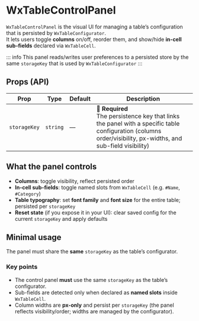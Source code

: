 # WxTableControlPanel

`WxTableControlPanel` is the visual UI for managing a table’s configuration that is persisted by `WxTableConfigurator`.  
It lets users toggle **columns** on/off, reorder them, and show/hide **in-cell sub-fields** declared via `WxTableCell`.

::: info
This panel reads/writes user preferences to a persisted store by the same `storageKey` that is used by `WxTableConfigurator`
:::

## Props (API)

| Prop | Type | Default | Description                                                                                                                                                                                        |
|---|---|---|----------------------------------------------------------------------------------------------------------------------------------------------------------------------------------------------------|
| `storageKey` | `string` | — | 🔴**<span class="req-required"> Required</span>**<br> The persistence key that links the panel with a specific table configuration (columns order/visibility, px-widths, and sub-field visibility) |


## What the panel controls

- **Columns**: toggle visibility, reflect persisted order
- **In-cell sub-fields**: toggle named slots from `WxTableCell` (e.g. `#Name`, `#Category`)
- **Table typography**: set **font family** and **font size** for the entire table; persisted per `storageKey`
- **Reset state** (if you expose it in your UI): clear saved config for the current `storageKey` and apply defaults


## Minimal usage

The panel must share the **same** `storageKey` as the table’s configurator.

<CodeToggle showText="Show full example" hideText="Hide full example">
  <template #short>

```vue
<!-- Sidebar panel controlling the table identified by storageKey -->
<!-- [!code ++] -->
<WxTableControlPanel :storage-key="storageKey" />
```

  </template>
  <template #full>

```vue

<script setup lang="ts">
  import {ref} from 'vue'

  //[!code highlight]
  import {
    //[!code highlight]
    WxTableConfigurator,
    //[!code ++]
    WxTableControlPanel,
    //[!code highlight]
    WxTableCell,
    //[!code highlight]
    WxTableHeader
    //[!code highlight]
  } from '@wizxpert/table-configurator'
  
  import DataTable from 'primevue/datatable'
  import Column from 'primevue/column'

  const storageKey = 'demo.products.v1'

  const products = ref([
    {code: 'P001', name: 'Chair', category: 'Furniture', price: 120},
    {code: 'P002', name: 'Keyboard', category: 'Electronics', price: 40},
    {code: 'P003', name: 'Pen', category: 'Office', price: 3},
  ])
</script>

<template>
  <div class="demo-layout">
    <!-- Main area: table wrapped by the configurator -->
    <div class="table-area">
      <!-- [!code highlight] -->
      <WxTableConfigurator :storageKey="storageKey">
        <DataTable :value="products" show-gridlines :reorderableColumns="true" scrollable>
          <Column field="code" column-key="code">
            <template #header>
              <!-- [!code highlight] -->
              <WxTableHeader header="Code"/>
            </template>
            <template #body="{ data }">
              <!-- [!code highlight] -->
              <!-- Declare sub-fields inside WxTableCell; the panel can toggle them -->
              <!-- [!code highlight] -->
              <WxTableCell :row="data">
                <!-- [!code highlight] -->
                <template #default="{ row }">
                  <!-- [!code highlight] -->
                  {{ row.code }}
                  <!-- [!code highlight] -->
                </template>
                <!-- [!code highlight] -->
                <template #Name="{ row }">
                  <!-- [!code highlight] -->
                  <span class="text-xs font-bold">{{ row.name }}</span>
                  <!-- [!code highlight] -->
                </template>
                <!-- [!code highlight] -->
                <template #Category="{ row }">
                  <!-- [!code highlight] -->
                  <span class="text-xs">{{ row.category }}</span>
                  <!-- [!code highlight] -->
                </template>
                <!-- [!code highlight] -->
                <template #Price="{ row }">
                  <!-- [!code highlight] -->
                  <span class="text-xs">{{ row.price }}</span>
                  <!-- [!code highlight] -->
                </template>
                <!-- [!code highlight] -->
              </WxTableCell>
            </template>
          </Column>

          <Column field="name" column-key="name">
            <template #header>
              <!-- [!code highlight] -->
              <WxTableHeader header="Name"/>
            </template>
          </Column>

          <Column field="category" column-key="category">
            <template #header>
              <!-- [!code highlight] -->
              <WxTableHeader header="Category"/>
            </template>
          </Column>

          <Column field="price" column-key="price">
            <template #header>
              <!-- [!code highlight] -->
              <WxTableHeader header="Price"/>
            </template>
          </Column>
        </DataTable>
      </WxTableConfigurator>
    </div>

    <!-- Side area: the control panel bound to the same storageKey -->
    <div class="control-panel-area">
      <!-- [!code ++] -->
      <WxTableControlPanel :storage-key="storageKey"/>
    </div>
  </div>
</template>

<style scoped>

  .demo-layout {
    display: flex;
    align-items: flex-start;
    gap: 20px;
    padding: 16px;
  }

  .table-area {
    flex: 1;
  }

  .control-panel-area {
    width: 300px;
    flex-shrink: 0;
    border-left: 1px solid #ddd;
    padding-left: 16px;
  }
</style>
```
  </template>
</CodeToggle>

### Key points
- The control panel **must** use the same `storageKey` as the table’s configurator.
- Sub-fields are detected only when declared as **named slots** inside `WxTableCell`.
- Column widths are **px-only** and persist per `storageKey` (the panel reflects visibility/order; widths are managed by the configurator).
 
  
